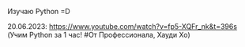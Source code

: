 Изучаю Python =D

20.06.2023: https://www.youtube.com/watch?v=fp5-XQFr_nk&t=396s (Учим Python за 1 час! #От Профессионала, Хауди Хо)